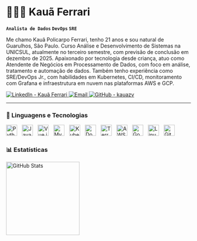 # 👨🏽‍💻 Kauã Ferrari

**`Analista de Dados` `DevOps` `SRE`**

Me chamo Kauã Policarpo Ferrari, tenho 21 anos e sou natural de Guarulhos, São Paulo. Curso Análise e Desenvolvimento de Sistemas na UNICSUL, atualmente no terceiro semestre, com previsão de conclusão em dezembro de 2025. Apaixonado por tecnologia desde criança, atuo como Atendente de Negócios em Processamento de Dados, com foco em análise, tratamento e automação de dados. Também tenho experiência como SRE/DevOps Jr., com habilidades em Kubernetes, CI/CD, monitoramento com Grafana e infraestrutura em nuvem nas plataformas AWS e GCP.

<p align="left" style="text-decoration: none;">
  <a href="https://www.linkedin.com/in/kauã-ferrari/" target="_blank" rel="noopener noreferrer">
    <img 
      alt="LinkedIn - Kauã Ferrari" 
      title="Conecte-se comigo no LinkedIn" 
      src="https://img.shields.io/badge/LinkedIn-Kauã%20Ferrari-black?style=flat-square&logo=linkedin&logoColor=white"
    />
  </a> 
  <a href="mailto:kaua.ferrari04@icloud.com?subject=Contato%20via%20GitHub&body=Olá%20Kauã,%20vi%20seu%20perfil%20no%20GitHub%20e%20gostaria%20de%20falar%20com%20você." target="_blank" rel="noopener noreferrer">
    <img 
      alt="Email" 
      title="Entre em contato comigo" 
      src="https://img.shields.io/badge/Email-kaua.ferrari04@icloud.com-black?style=flat-square&logo=apple&logoColor=white"
    />
  </a>
  <a href="https://github.com/kauazv" target="_blank" rel="noopener noreferrer">
    <img 
      alt="GitHub - kauazv" 
      title="Siga-me no GitHub" 
      src="https://img.shields.io/github/followers/kauazv?label=GitHub&style=flat-square&logo=github&logoColor=white&color=black"
    />
  </a>
</p>

---

### 🤖 Linguagens e Tecnologias

<img 
  align="left" 
  alt="Python" 
  title="Python"
  width="30px" 
  style="padding-right: 10px;" 
  src="https://cdn.jsdelivr.net/gh/devicons/devicon@latest/icons/python/python-original.svg" 
/>
<img 
  align="left" 
  alt="JavaScript" 
  title="JavaScript"
  width="30px" 
  style="padding-right: 10px;" 
  src="https://cdn.jsdelivr.net/gh/devicons/devicon@latest/icons/javascript/javascript-original.svg" 
/>
<img 
    align="left" 
    alt="Vue.js" 
    title="Vue.js"
    width="30px" 
    style="padding-right: 10px;" 
    src="https://cdn.jsdelivr.net/gh/devicons/devicon/icons/vuejs/vuejs-original.svg" 
/>
<img 
  align="left" 
  alt="MySQL" 
  title="MySQL"
  width="30px" 
  style="padding-right: 10px;" 
  src="https://cdn.jsdelivr.net/gh/devicons/devicon/icons/mysql/mysql-original.svg" 
/>

<img 
    align="left" 
    alt="Kubernetes" 
    title="Kubernetes"
    width="30px" 
    style="padding-right: 10px;" 
    src="https://cdn.jsdelivr.net/gh/devicons/devicon/icons/kubernetes/kubernetes-plain.svg" 
/>
<img 
  align="left" 
  alt="Docker" 
  title="Docker" 
  width="30px" 
  style="padding-right: 10px;" 
  src="https://cdn.jsdelivr.net/gh/devicons/devicon/icons/docker/docker-original.svg" 
/>

<img 
    align="left" 
    alt="Terraform" 
    title="Terraform" 
    width="30px" 
    style="padding-right: 10px;" 
    src="https://cdn.jsdelivr.net/gh/devicons/devicon/icons/terraform/terraform-original.svg" 
/>
<img 
    align="left" 
    alt="AWS" 
    title="Amazon Web Services"
    width="30px" 
    style="padding-right: 10px;" 
    src="https://cdn.jsdelivr.net/gh/devicons/devicon/icons/amazonwebservices/amazonwebservices-original-wordmark.svg" 
/>
<img 
    align="left" 
    alt="Google Cloud" 
    title="Google Cloud Platform" 
    width="30px" 
    style="padding-right: 10px;" 
    src="https://cdn.jsdelivr.net/gh/devicons/devicon/icons/googlecloud/googlecloud-original.svg" 
/>
<img 
  align="left" 
  alt="Linux" 
  width="30px" 
  style="padding-right:10px;" 
  src="https://cdn.jsdelivr.net/gh/devicons/devicon/icons/linux/linux-original.svg" 
/>

<img 
  align="left" 
  alt="Git" 
  title="Git"
  width="30px" 
  style="padding-right: 10px;" 
  src="https://cdn.jsdelivr.net/gh/devicons/devicon@latest/icons/git/git-original.svg" 
/>
<br/><br/>

### 📊 Estatísticas

<p>
  <img 
    align="left" 
    alt="GitHub Stats" 
    height="200" 
    style="padding-right: 10px;" 
    src="https://github-readme-stats.vercel.app/api?username=kauazv&show_icons=true&theme=tokyonight&include_all_commits=true&locale=pt-br" 
  />

  <!--
  <img
    align="left"
    alt="GitHub Stats"
    height="200"
    style="padding-left: 10px;"
    src="https://github-readme-stats.vercel.app/api/top-langs/?username=kauazv&theme=tokyonight&layout=compact&custom_title=Tecnologias&langs_count=9"
  />
  -->

</p>
